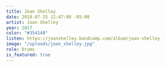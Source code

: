 ```yaml
---
title: Joan Shelley
date: 2018-07-25 12:47:00 -05:00
artist: Joan Shelley
year: 2017
color: "#354140"
listen: https://joanshelley.bandcamp.com/album/joan-shelley
image: "/uploads/joan_shelley.jpg"
role: Drums
is_featured: true
---
```


